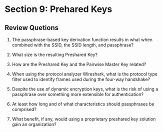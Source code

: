 # Section 9: Prehared Keys

## Review Quetions

1. The passphrase-based key derivation function results in what when combined with the SSID, the SSID length, and passphrase?

2. What size is the resulting Preshared Key?

3. How are the Preshared Key and the Pairwise Master Key related?

4. When using the protocol analyzer Wireshark, what is the protocol type filter used to identify frames used during the four-way handshake?

5. Despite the use of dynamic encryption keys, what is the risk of using a passphrase over something more extensible for authentication?

6. At least how long and of what characteristics should passphrases be comprised?

7. What benefit, if any, would using a proprietary preshared key solution gain an organization?
